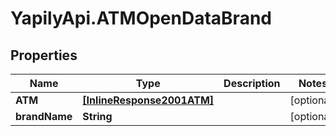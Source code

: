 # YapilyApi.ATMOpenDataBrand

## Properties

Name | Type | Description | Notes
------------ | ------------- | ------------- | -------------
**ATM** | [**[InlineResponse2001ATM]**](InlineResponse2001ATM.md) |  | [optional] 
**brandName** | **String** |  | [optional] 


